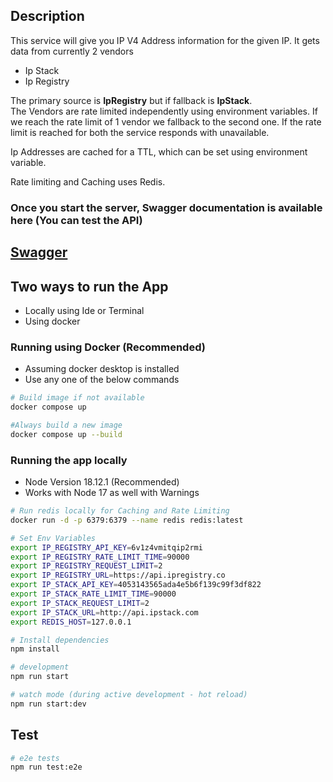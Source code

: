 ## Description

This service will give you IP V4 Address information for the given IP.
It gets data from currently 2 vendors
- Ip Stack
- Ip Registry

The primary source is **IpRegistry** but if fallback is **IpStack**.<br/>
The Vendors are rate limited independently using environment variables. If we reach the rate limit
of 1 vendor we fallback to the second one. If the rate limit is reached for both the service responds with unavailable.

Ip Addresses are cached for a TTL, which can be set using environment variable.

Rate limiting and Caching uses Redis.

### Once you start the server, Swagger documentation is available here (You can test the API)<br />
## [Swagger](http://localhost:3000/api)


## Two ways to run the App

- Locally using Ide or Terminal
- Using docker

### Running using Docker (Recommended)
 - Assuming docker desktop is installed
 - Use any one of the below commands
```bash
# Build image if not available
docker compose up

#Always build a new image
docker compose up --build
```

### Running the app locally

- Node Version 18.12.1 (Recommended)
- Works with Node 17 as well with Warnings

```bash
# Run redis locally for Caching and Rate Limiting
docker run -d -p 6379:6379 --name redis redis:latest

# Set Env Variables
export IP_REGISTRY_API_KEY=6v1z4vmitqip2rmi
export IP_REGISTRY_RATE_LIMIT_TIME=90000
export IP_REGISTRY_REQUEST_LIMIT=2
export IP_REGISTRY_URL=https://api.ipregistry.co
export IP_STACK_API_KEY=4053143565ada4e5b6f139c99f3df822
export IP_STACK_RATE_LIMIT_TIME=90000
export IP_STACK_REQUEST_LIMIT=2
export IP_STACK_URL=http://api.ipstack.com
export REDIS_HOST=127.0.0.1

# Install dependencies
npm install

# development
npm run start

# watch mode (during active development - hot reload)
npm run start:dev
```

## Test

```bash
# e2e tests
npm run test:e2e
```
